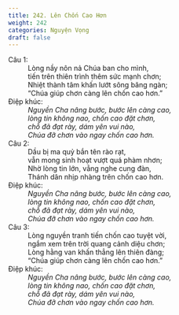 ```yaml
---
title: 242. Lên Chốn Cao Hơn
weight: 242
categories: Nguyện Vọng
draft: false
---
```

<dl><dt>Câu 1:</dt><dd data-verse="1">Lòng nầy nôn nả Chúa ban cho mình, <br/>tiến trên thiên trình thêm sức mạnh chơn; <br/>Nhiệt thành tâm khấn lướt sông băng ngàn; <br/>“Chúa giúp chơn càng lên chốn cao hơn.” </dd><dt>Điệp khúc:</dt><dd data-chorus="1"><em>Nguyền Cha nâng bước, bước lên càng cao, <br/>lòng tin không nao, chốn cao đặt chơn, <br/>chỗ đã đạt rày, dám yên vui nào, <br/>Chúa đỡ chơn vào ngay chốn cao hơn. </em></dd><dt>Câu 2:</dt><dd data-verse="2">Dầu bị ma quỷ bắn tên rào rạt, <br/>vẫn mong sinh hoạt vượt quá phàm nhơn; <br/>Nhờ lòng tin lớn, vẳng nghe cung đàn, <br/>Thánh dân nhịp nhàng trên chốn cao hơn. </dd><dt>Điệp khúc:</dt><dd data-chorus="1"><em>Nguyền Cha nâng bước, bước lên càng cao, <br/>lòng tin không nao, chốn cao đặt chơn, <br/>chỗ đã đạt rày, dám yên vui nào, <br/>Chúa đỡ chơn vào ngay chốn cao hơn. </em></dd><dt>Câu 3:</dt><dd data-verse="3">Lòng nguyền tranh tiến chốn cao tuyệt vời, <br/>ngắm xem trên trời quang cảnh diệu chơn; <br/>Lòng hằng van khấn thẳng lên thiên đàng; <br/>“Chúa giúp chơn càng lên chốn cao hơn.” </dd><dt>Điệp khúc:</dt><dd data-chorus="1"><em>Nguyền Cha nâng bước, bước lên càng cao, <br/>lòng tin không nao, chốn cao đặt chơn, <br/>chỗ đã đạt rày, dám yên vui nào, <br/>Chúa đỡ chơn vào ngay chốn cao hơn. </em></dd></dl>